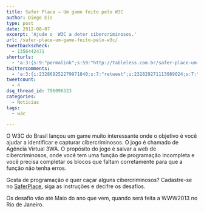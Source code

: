 ```yaml
---
title: Safer Place – Um game feito pelo W3C
author: Diego Eis
type: post
date: 2012-08-07
excerpt: 'Ajude o  W3C a deter cibercriminosos.'
url: /safer-place-um-game-feito-pelo-w3c/
tweetbackscheck:
  - 1356442471
shorturls:
  - 'a:3:{s:9:"permalink";s:59:"http://tableless.com.br/safer-place-um-game-feito-pelo-w3c/";s:7:"tinyurl";s:26:"http://tinyurl.com/9ke4vcn";s:4:"isgd";s:19:"http://is.gd/BvOBui";}'
twittercomments:
  - 'a:3:{i:232869252279971840;s:7:"retweet";i:232829271113089024;s:7:"retweet";i:236450033078243328;s:7:"retweet";}'
tweetcount:
  - 4
dsq_thread_id: 796096523
categories:
  - Notícias
tags:
  - w3c

---
```

O W3C do Brasil lançou um game muito interessante onde o objetivo é você ajudar a identificar e capturar cibercriminosos. O jogo é chamado de Agência Virtual 3WA. O propósito do jogo é salvar a web de cibercriminosos, onde você tem uma função de programação incompleta e você precisa completar os blocos que faltam corretamente para que a função não tenha erros.

Gosta de programação e quer caçar alguns cibercriminosos? Cadastre-se no [SaferPlace][1], siga as instruções e decifre os desafios.
  
Os desafio vão até Maio do ano que vem, quando será feita a WWW2013 no Rio de Janeiro.

 [1]: http://www.saferplace.org